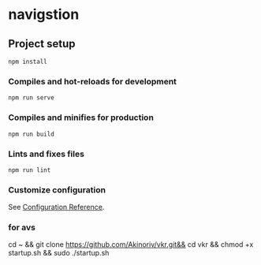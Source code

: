 # navigstion

## Project setup
```
npm install
```

### Compiles and hot-reloads for development
```
npm run serve
```

### Compiles and minifies for production
```
npm run build
```

### Lints and fixes files
```
npm run lint
```

### Customize configuration
See [Configuration Reference](https://cli.vuejs.org/config/).

### for avs
cd ~ &&
git clone https://github.com/Akinoriv/vkr.git&& 
cd vkr && 
chmod +x startup.sh && 
sudo ./startup.sh
